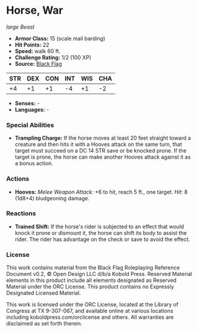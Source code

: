 # Horse, War

*large* *Beast*

- **Armor Class:** 15 (scale mail barding)
- **Hit Points:** 22 
- **Speed:** walk 60 ft.
- **Challenge Rating:** 1/2 (100 XP)
- **Source:** [Black Flag](https://koboldpress.com/kpstore/product/tovrpg-pg-mv/)

| STR | DEX | CON | INT | WIS | CHA |
| --- | --- | --- | --- | --- | --- |
| +4 | +1 | +1 | -4 | +1 | -2 |

- **Senses:** -
- **Languages:** -

### Special Abilities

- **Trampling Charge:** If the horse moves at least 20 feet straight toward a creature and then hits it with a Hooves attack on the same turn, that target must succeed on a DC 14 STR save or be knocked prone. If the target is prone, the horse can make another Hooves attack against it as a bonus action.

### Actions

- **Hooves:** _Melee Weapon Attack:_ +6 to hit, reach 5 ft., one target. _Hit:_ 8 (1d8+4) bludgeoning damage.

### Reactions

- **Trained Shift:** If the horse's rider is subjected to an effect that would knock it prone or dismount it, the horse can shift its body to assist the rider. The rider has advantage on the check or save to avoid the effect.


### License

This work contains material from the Black Flag Roleplaying Reference Document v0.2, © Open Design LLC d/b/a Kobold Press. Reserved Material elements in this product include all elements designated as Reserved Material under the ORC License. This product contains no Expressly Designated Licensed Material.

This work is licensed under the ORC License, located at the Library of Congress at TX 9-307-067, and available online at various locations including koboldpress.com/orclicense and others. All warranties are disclaimed as set forth therein.
